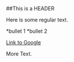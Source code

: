 ##This is a HEADER

Here is some regular text.

*bullet 1
*bullet 2

[Link to Google](http://www.google.com)

More Text.
